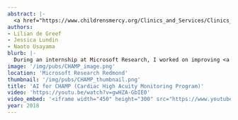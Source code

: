 ```yaml
---
abstract: |-
  <a href="https://www.childrensmercy.org/Clinics_and_Services/Clinics_and_Departments/Heart_Center/CHAMP_App/">CHAMP</a> (short for Cardiac High Acuity Monitoring Program) is a system developed at Children's Mercy Hospital for monitoring infants with single ventricle heart disease. During the critical months between the first and second heart surgeries, caretakers use CHAMP tablets to send daily measurements such as oxygen saturation and 15 second videos for hospital care teams to review. While the creation of CHAMP in the last few years has dramatically decreased mortality rates, most patients still experience costly trips to the emergency room and unplanned hospital readmissions. I worked on leveraging AI to help care teams discover medical complications sooner, enabling even more proactive interventions that could mitigate these issues. I communicated with medical partners at Children’s Mercy Hospital, concretized technical goals, formulated methodology, wrangled and pre-processed data, developed prediction algorithms, and drafted the team’s future work. Insights from my work have already influenced clinical practice, with the potential for further impact as the project develops.
authors:
- Lilian de Greef
- Jessica Lundin
- Naoto Usayama
blurb: |-
  During an internship at Microsoft Research, I worked on improving <a href="https://www.childrensmercy.org/Clinics_and_Services/Clinics_and_Departments/Heart_Center/CHAMP_App/">CHAMP</a>, a system for monitoring infants with single ventricle heart disease. I communicated with medical partners at Children’s Mercy Hospital, concretized technical goals, formulated methodology, wrangled and pre-processed data, developed prediction algorithms, and drafted the team’s future work. Insights from my work have already influenced clinical practice, with the potential for further impact as the project develops. Publication in progress.
image: '/img/pubs/CHAMP_image.png'
location: 'Microsoft Research Redmond'
thumbnail: '/img/pubs/CHAMP_thumbnail.png'
title: 'AI for CHAMP (Cardiac High Acuity Monitoring Program)'
video: 'https://youtu.be/watch?v=gwHZA-GbIE0'
video_embed: '<iframe width="450" height="300" src="https://www.youtube.com/embed/gwHZA-GbIE0" frameborder="0" allowfullscreen></iframe>'
year: 2018
---
```

